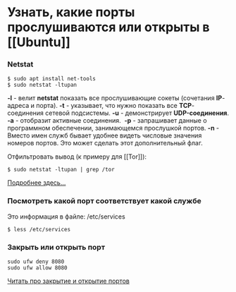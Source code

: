# Узнать, какие порты прослушиваются или открыты в [[Ubuntu]]

### Netstat

```
$ sudo apt install net-tools
$ sudo netstat -ltupan
```


**-l**  - велит **netstat** показать все прослушивающие сокеты (сочетания **IP**-адреса и порта). 
**-t** - указывает, что нужно показать все **TCP**-соединения сетевой подсистемы. 
**-u** - демонстрирует **UDP-соединения**. 
**-a** - отобразит активные соединения.  
**-p** - запрашивает данные о программном обеспечении, занимающемся прослушкой портов.
**-n** - Вместо имен служб бывает удобнее видеть числовые значения номеров портов. Это может сделать этот дополнительный флаг.

Отфильтровать вывод (к примеру для [[Tor]]):
```
$ sudo netstat -ltupan | grep /tor
```

[Подробнее здесь...](https://blog.sedicomm.com/2019/02/27/4-sposoba-uznat-kakie-porty-proslushivayutsya-v-linux/)

### Посмотреть какой порт соответствует какой службе
Это информация в файле: /etc/services
```
$ less /etc/services
```

### Закрыть или открыть порт
```
sudo ufw deny 8080
sudo ufw allow 8080
```
[Читать про закрытие и открытие портов](https://itsecforu.ru/2019/11/08/%F0%9F%90%A7-%D0%BA%D0%B0%D0%BA-%D0%BD%D0%B0%D0%B9%D1%82%D0%B8-%D0%B8-%D0%B7%D0%B0%D0%BA%D1%80%D1%8B%D1%82%D1%8C-%D0%BE%D1%82%D0%BA%D1%80%D1%8B%D1%82%D1%8B%D0%B9-%D0%BF%D0%BE%D1%80%D1%82-%D0%B2-linux/)